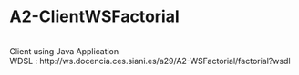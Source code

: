 <h1>A2-ClientWSFactorial</h1><br>
Client using Java Application<br>
WDSL : http://ws.docencia.ces.siani.es/a29/A2-WSFactorial/factorial?wsdl
